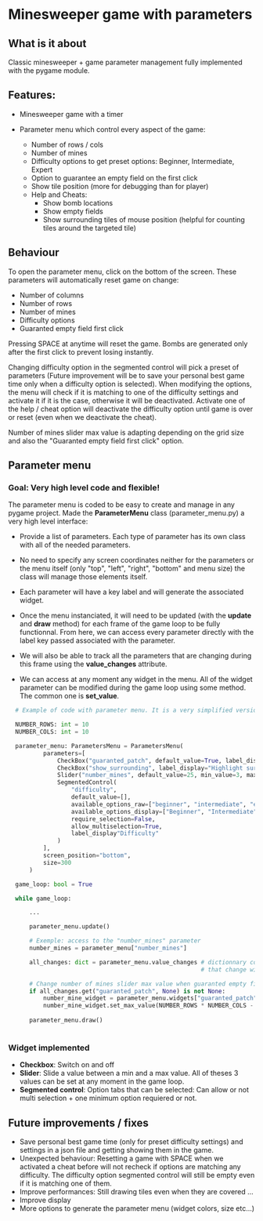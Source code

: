 # Minesweeper game with parameters

## What is it about

Classic minesweeper + game parameter management fully implemented with the  pygame module.

## Features:

  - Minesweeper game with a timer
  - Parameter menu which control every aspect of the game:
    
      - Number of rows / cols
      - Number of mines
      - Difficulty options to get preset options: Beginner, Intermediate, Expert
      - Option to guarantee an empty field on the first click
      - Show tile position (more for debugging than for player)
      - Help and Cheats:
         - Show bomb locations
         - Show empty fields
         - Show surrounding tiles of mouse position (helpful for counting tiles around the targeted tile)

  ## Behaviour
  
  To open the parameter menu, click on the bottom of the screen. These parameters will automatically reset game on change:

  - Number of columns
  - Number of rows
  - Number of mines
  - Difficulty options
  - Guaranted empty field first click

  Pressing SPACE at anytime will reset the game. Bombs are generated only after the first click to prevent losing instantly.

  Changing difficulty option in the segmented control will pick a preset of parameters (Future improvement will be to
  save your personal best game time only when a difficulty option is selected). When modifying the options, the menu will
  check if it is matching to one of the difficulty settings and activate it if it is the case, otherwise it will be deactivated. 
  Activate one of the help / cheat option will deactivate the difficulty option until game is over or reset (even when we deactivate the cheat).

  Number of mines slider max value is adapting depending on the grid size and also the "Guaranted empty field first click" option.

  ## Parameter menu

  ### Goal: Very high level code and flexible!
  
  The parameter menu is coded to be easy to create and manage in any pygame project. Made the **ParameterMenu** class (parameter_menu.py) a very high 
  level interface:

  - Provide a list of parameters. Each type of parameter has its own class with all of the needed parameters.
  
  - No need to specify any screen coordinates neither for the parameters or the menu itself (only "top", "left", "right", "bottom" and menu size)
    the class will manage those elements itself.
    
  - Each parameter will have a key label and will generate the associated widget.
  
  - Once the menu instanciated, it will need to be updated (with the **update** and **draw** method) for each frame of the game loop to be fully functionnal. From 
    here, we can access every parameter directly with the label key passed associated with the parameter.
    
  - We will also be able to track all the parameters that are changing during this frame using the **value_changes** attribute.

  - We can access at any moment any widget in the menu. All of the widget parameter can be modified during the game loop using some method. The common one
    is **set_value**.

  ```py
    # Example of code with parameter menu. It is a very simplified version of a section of the minesweeper code.

    NUMBER_ROWS: int = 10
    NUMBER_COLS: int = 10

    parameter_menu: ParametersMenu = ParametersMenu(
            parameters=[
                CheckBox("guaranted_patch", default_value=True, label_display="Guaranted empty field first click"),
                CheckBox("show_surrounding", label_display="Highlight surrounding tiles"),
                Slider("number_mines", default_value=25, min_value=3, max_value=99, interval=1, label_display="Number of mines", value_format=lambda x: str(int(x))),
                SegmentedControl(
                    "difficulty", 
                    default_value=[], 
                    available_options_raw=["beginner", "intermediate", "expert"],
                    available_options_display=["Beginner", "Intermediate", "Expert"],
                    require_selection=False,
                    allow_multiselection=True,
                    label_display"Difficulty"
                )
            ], 
            screen_position="bottom",
            size=300
        )

    game_loop: bool = True

    while game_loop:

        ...

        parameter_menu.update()

        # Exemple: access to the "number_mines" parameter
        number_mines = parameter_menu["number_mines"]

        all_changes: dict = parameter_menu.value_changes # dictionnary containing all the parameters
                                                         # that change with also the old value and new value provided

        # Change number of mines slider max value when guaranted empty field option change
        if all_changes.get("guaranted_patch", None) is not None:
            number_mine_widget = parameter_menu.widgets["guaranted_patch"]
            number_mine_widget.set_max_value(NUMBER_ROWS * NUMBER_COLS - (9 if parameter_menu["guaranted_patch"] else 1))
        
        parameter_menu.draw()
        
  ```

  ### Widget implemented

  - **Checkbox**: Switch on and off
  - **Slider**: Slide a value between a min and a max value. All of theses 3 values can be set at any moment in the game loop.
  - **Segmented control**: Option tabs that can be selected: Can allow or not multi selection + one minimum option requiered or not.

  ## Future improvements / fixes

  - Save personal best game time (only for preset difficulty settings) and settings in a json file and getting showing them in the game.
  - Unexpected behaviour: Resetting a game with SPACE when we activated a cheat before will not recheck if options are matching any difficulty.
    The difficulty option segmented control will still be empty even if it is matching one of them.
  - Improve performances: Still drawing tiles even when they are covered ...
  - Improve display
  - More options to generate the parameter menu (widget colors, size etc...)
    

  
  
